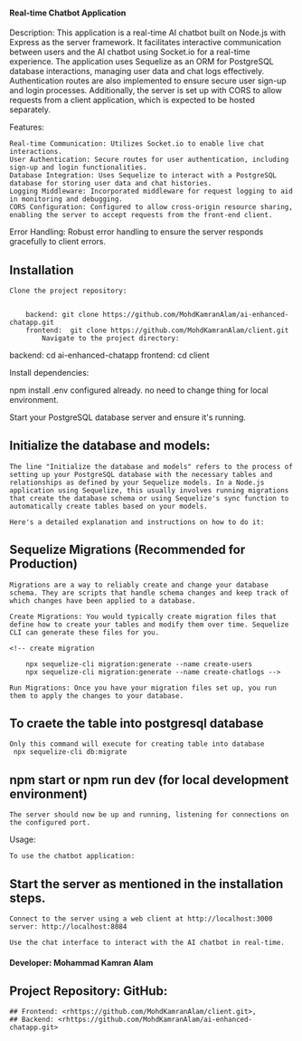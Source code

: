#### Real-time Chatbot Application

Description:
    This application is a real-time AI chatbot built on Node.js with Express as the server framework. It facilitates interactive communication between users and the AI chatbot using Socket.io for a real-time experience. The application uses Sequelize as an ORM for PostgreSQL database interactions, managing user data and chat logs effectively. Authentication routes are also implemented to ensure secure user sign-up and login processes. Additionally, the server is set up with CORS to allow requests from a client application, which is expected to be hosted separately.

Features:

    Real-time Communication: Utilizes Socket.io to enable live chat interactions.
    User Authentication: Secure routes for user authentication, including sign-up and login functionalities.
    Database Integration: Uses Sequelize to interact with a PostgreSQL database for storing user data and chat histories.
    Logging Middleware: Incorporated middleware for request logging to aid in monitoring and debugging.
    CORS Configuration: Configured to allow cross-origin resource sharing, enabling the server to accept requests from the front-end client.
Error Handling: Robust error handling to ensure the server responds gracefully to client errors.


## Installation
    Clone the project repository:


        backend: git clone https://github.com/MohdKamranAlam/ai-enhanced-chatapp.git
        frontend:  git clone https://github.com/MohdKamranAlam/client.git
            Navigate to the project directory:


backend: cd ai-enhanced-chatapp
frontend: cd client

Install dependencies:

npm install
   .env configured already. no need to change thing for local environment.

 Start your PostgreSQL database server and ensure it's running.

## Initialize the database and models:


    The line "Initialize the database and models" refers to the process of setting up your PostgreSQL database with the necessary tables and relationships as defined by your Sequelize models. In a Node.js application using Sequelize, this usually involves running migrations that create the database schema or using Sequelize's sync function to automatically create tables based on your models.

    Here's a detailed explanation and instructions on how to do it:

## Sequelize Migrations (Recommended for Production)
    Migrations are a way to reliably create and change your database schema. They are scripts that handle schema changes and keep track of which changes have been applied to a database.

    Create Migrations: You would typically create migration files that define how to create your tables and modify them over time. Sequelize CLI can generate these files for you.

    <!-- create migration

        npx sequelize-cli migration:generate --name create-users
        npx sequelize-cli migration:generate --name create-chatlogs -->

    Run Migrations: Once you have your migration files set up, you run them to apply the changes to your database.

  ##  To craete the table into postgresql database
    Only this command will execute for creating table into database
     npx sequelize-cli db:migrate


   ## npm start or npm run dev (for local development environment)
    The server should now be up and running, listening for connections on the configured port.

Usage:  

    To use the chatbot application:

## Start the server as mentioned in the installation steps.
    Connect to the server using a web client at http://localhost:3000
    server: http://localhost:8084 
    
    Use the chat interface to interact with the AI chatbot in real-time.

#### Developer: Mohammad Kamran Alam
## Project Repository: GitHub:

    ## Frontend: <rhttps://github.com/MohdKamranAlam/client.git>,
    ## Backend: <rhttps://github.com/MohdKamranAlam/ai-enhanced-chatapp.git> 
